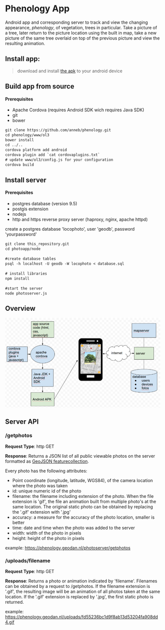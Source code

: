# Phenology App
Android app and corresponding server to track and view the changing appearance, _phenology_, of vegetation, trees in particular. Take a picture of a tree, later return to the picture location using the built in map, take a new picture of the same tree overlaid on top of the previous picture and view the resulting animation.

Install app:
-------
>download and install [the apk](https://phenology.geodan.nl/phenology/apk/android-debug5.apk) to your android device

Build app from source
-------
#### Prerequisites
* Apache Cordova (requires Android SDK wich requires Java SDK)
* git
* bower

```
git clone https://github.com/anneb/phenology.git
cd phenology/www/ol3
bower install
cd ../..
cordova platform add android
cordova plugin add `cat cordovaplugins.txt`
# update www/ol3/config.js for your configuration
cordova build
```


Install server
-------
#### Prerequisites
* postgres database (version 9.5)
* postgis extension
* nodejs
* http and https reverse proxy server (haproxy, nginx, apache httpd)

create a postgres database 'locophoto', user 'geodb', password 'yourpassword'


```
git clone this_repository.git
cd photoapp/node

#create database tables
psql -h localhost -U geodb -W locophoto < database.sql

# install libraries
npm install

#start the server
node photoserver.js
```


Overview
------
![overview](overview.png)

Server API
------

### /getphotos
__Request Type__: http GET

__Response__: Returns a JSON list of all public viewable photos on the server formatted as [GeoJSON featurecollection](http://geojson.org/geojson-spec.html).

Every photo has the following attributes:
* Point coordinate (longitude, latitude, WGS84), of the camera location where the photo was taken
* id: unique numeric id of the photo
* filename: the filename including extension of the photo. When the file extension is 'gif', the file an animation built from multiple photo's at the same location. The original static photo can be obtained by replacing the '.gif' extension with '.jpg'
* accuracy: a measure for the accuracy of the photo location, smaller is better
* time: date and time when the photo was added to the server
* width: width of the photo in pixels
* height: height of the photo in pixels

example: https://phenology.geodan.nl/photoserver/getphotos

### /uploads/filename
__Request Type__: http GET

__Response__: Returns a photo or animation indicated by 'filename'. Filenames can be obtained by a request to /getphotos. If the filename extension is '.gif', the resulting image will be an animation of all photos taken at the same location. If the '.gif' extension is replaced by '.jpg', the first static photo is returned.

example: https://phenology.geodan.nl/uploads/fd55236bc1d9f8ab13d53204fa908dd4.gif

